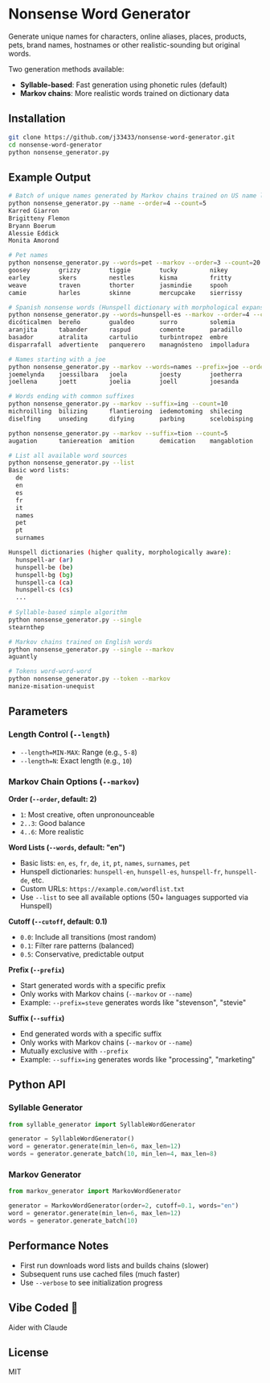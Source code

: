 # Nonsense Word Generator

Generate unique names for characters, online aliases, places, products, pets, brand names, hostnames or other realistic-sounding but original words.

Two generation methods available:
- **Syllable-based**: Fast generation using phonetic rules (default)
- **Markov chains**: More realistic words trained on dictionary data

## Installation

```bash
git clone https://github.com/j33433/nonsense-word-generator.git
cd nonsense-word-generator
python nonsense_generator.py
```

## Example Output

```bash
# Batch of unique names generated by Markov chains trained on US name lists
python nonsense_generator.py --name --order=4 --count=5
Karred Giarron
Brigitteny Flemon
Bryann Boerum
Alessie Eddick
Monita Amorond

# Pet names
python nonsense_generator.py --words=pet --markov --order=3 --count=20
goosey        grizzy        tiggie        tucky         nikey
earley        skers         nestles       kisma         fritty
weave         traven        thorter       jasmindie     spooh
camie         harles        skinne        mercupcake    sierrissy

# Spanish nonsense words (Hunspell dictionary with morphological expansion)
python nonsense_generator.py --words=hunspell-es --markov --order=4 --count=20
dicóticalmen  bereño        gualdeo       surro         solemia
aranjita      tabander      raspud        comente       paradillo
basador       atralita      cartulio      turbintropez  embre
disparrafall  advertiente   panquerero    managnósteno  impolladura

# Names starting with a joe
python nonsense_generator.py --markov --words=names --prefix=joe --order=2 --count=10 --length=5-20
joemelynda    joessilbara   joela         joesty        joetherra
joellena      joett         joelia        joell         joesanda

# Words ending with common suffixes
python nonsense_generator.py --markov --suffix=ing --count=10
michroilling  bilizing      flantieroing  iedemotoming  shilecing   
diselfing     unseding      difying       parbing       scelobisping

python nonsense_generator.py --markov --suffix=tion --count=5
augation      taniereation  amition       demication    mangablotion

# List all available word sources
python nonsense_generator.py --list
Basic word lists:
  de
  en
  es
  fr
  it
  names
  pet
  pt
  surnames

Hunspell dictionaries (higher quality, morphologically aware):
  hunspell-ar (ar)
  hunspell-be (be)
  hunspell-bg (bg)
  hunspell-ca (ca)
  hunspell-cs (cs)
  ...
 
# Syllable-based simple algorithm
python nonsense_generator.py --single
stearnthep

# Markov chains trained on English words
python nonsense_generator.py --single --markov
aguantly

# Tokens word-word-word
python nonsense_generator.py --token --markov
manize-misation-unequist
```

## Parameters

### Length Control (`--length`)
- `--length=MIN-MAX`: Range (e.g., `5-8`)
- `--length=N`: Exact length (e.g., `10`)

### Markov Chain Options (`--markov`)

**Order (`--order`, default: 2)**
- `1`: Most creative, often unpronounceable
- `2..3`: Good balance
- `4..6`: More realistic

**Word Lists (`--words`, default: "en")**
- Basic lists: `en`, `es`, `fr`, `de`, `it`, `pt`, `names`, `surnames`, `pet`
- Hunspell dictionaries: `hunspell-en`, `hunspell-es`, `hunspell-fr`, `hunspell-de`, etc.
- Custom URLs: `https://example.com/wordlist.txt`
- Use `--list` to see all available options (50+ languages supported via Hunspell)

**Cutoff (`--cutoff`, default: 0.1)**
- `0.0`: Include all transitions (most random)
- `0.1`: Filter rare patterns (balanced)
- `0.5`: Conservative, predictable output

**Prefix (`--prefix`)**
- Start generated words with a specific prefix
- Only works with Markov chains (`--markov` or `--name`)
- Example: `--prefix=steve` generates words like "stevenson", "stevie"

**Suffix (`--suffix`)**
- End generated words with a specific suffix
- Only works with Markov chains (`--markov` or `--name`)
- Mutually exclusive with `--prefix`
- Example: `--suffix=ing` generates words like "processing", "marketing"

## Python API

### Syllable Generator
```python
from syllable_generator import SyllableWordGenerator

generator = SyllableWordGenerator()
word = generator.generate(min_len=6, max_len=12)
words = generator.generate_batch(10, min_len=4, max_len=8)
```

### Markov Generator
```python
from markov_generator import MarkovWordGenerator

generator = MarkovWordGenerator(order=2, cutoff=0.1, words="en")
word = generator.generate(min_len=6, max_len=12)
words = generator.generate_batch(10)
```

## Performance Notes
- First run downloads word lists and builds chains (slower)
- Subsequent runs use cached files (much faster)
- Use `--verbose` to see initialization progress

## Vibe Coded 🤖
Aider with Claude

## License
MIT

